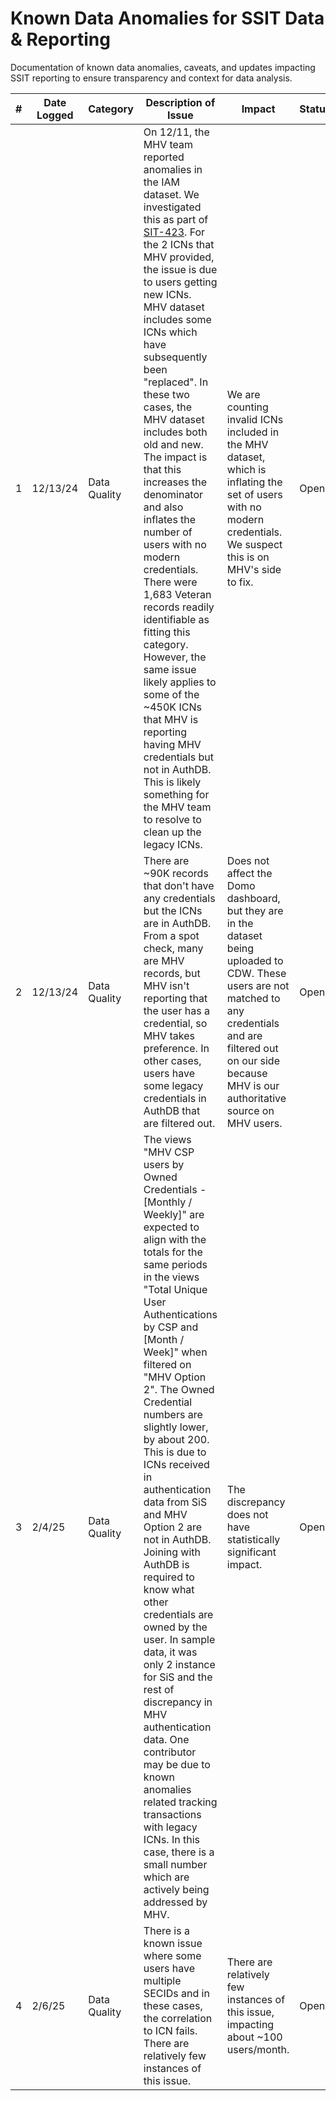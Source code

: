# Known Data Anomalies for SSIT Data & Reporting 
Documentation of known data anomalies, caveats, and updates impacting SSIT reporting to ensure transparency and context for data analysis.

| # | Date Logged | Category     | Description of Issue                                                                                                                                                                                                                                                                                                                                                                                                                                                                                             | Impact                                                                                                                                                                                                                                   | Status         |
|---|-------------|--------------|---------------------------------------------------------------------------------------------------------------------------------------------------------------------------------------------------------------------------------------------------------------------------------------------------------------------------------------------------------------------------------------------------------------------------------------------------------------------------------------------------------|------------------------------------------------------------------------------------------------------------------------------------------------------------------------------------------------------------------------------------------|----------------|
| 1 | 12/13/24    | Data Quality | On 12/11, the MHV team reported anomalies in the IAM dataset. We investigated this as part of [SIT-423](https://jira.devops.va.gov/browse/SIT-423). For the 2 ICNs that MHV provided, the issue is due to users getting new ICNs. MHV dataset includes some ICNs which have subsequently been "replaced". In these two cases, the MHV dataset includes both old and new. The impact is that this increases the denominator and also inflates the number of users with no modern credentials. There were 1,683 Veteran records readily identifiable as fitting this category. However, the same issue likely applies to some of the ~450K ICNs that MHV is reporting having MHV credentials but not in AuthDB. This is likely something for the MHV team to resolve to clean up the legacy ICNs. | We are counting invalid ICNs included in the MHV dataset, which is inflating the set of users with no modern credentials. We suspect this is on MHV's side to fix.                                                                         | Open           |
| 2 | 12/13/24    | Data Quality | There are ~90K records that don't have any credentials but the ICNs are in AuthDB. From a spot check, many are MHV records, but MHV isn't reporting that the user has a credential, so MHV takes preference. In other cases, users have some legacy credentials in AuthDB that are filtered out.                                                                                                                                                                                                                               | Does not affect the Domo dashboard, but they are in the dataset being uploaded to CDW. These users are not matched to any credentials and are filtered out on our side because MHV is our authoritative source on MHV users.                | Open  |
| 3 | 2/4/25      | Data Quality | The views "MHV CSP users by Owned Credentials - [Monthly / Weekly]" are expected to align with the totals for the same periods in the views "Total Unique User Authentications by CSP and [Month / Week]" when filtered on "MHV Option 2".  The Owned Credential numbers are slightly lower, by about 200.  This is due to ICNs received in authentication data from SiS and MHV Option 2 are not in AuthDB. Joining with AuthDB is required to know what other credentials are owned by the user.  In sample data, it was only 2 instance for SiS and the rest of discrepancy in MHV authentication data.  One contributor may be due to known anomalies related tracking transactions with legacy ICNs. In this case, there is a small number which are actively being addressed by MHV.                                                                                                                                                                                                                              | The discrepancy does not have statistically significant impact.                | Open  |
| 4 | 2/6/25      | Data Quality | There is a known issue where some users have multiple SECIDs and in these cases, the correlation to ICN fails.  There are relatively few instances of this issue.                                                                                                                                                                                                                     |  There are relatively few instances of this issue, impacting about ~100 users/month.               | Open  |
